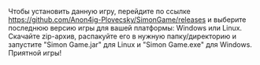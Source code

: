 Чтобы установить данную игру, перейдите по ссылке https://github.com/Anon4ig-Plovecsky/SimonGame/releases и выберите последнюю версию игры для вашей платформы: Windows или Linux. Скачайте zip-архив, распакуйте его в нужную папку/директорию и запустите "Simon Game.jar" для Linux и "Simon Game.exe" для Windows. Приятной игры!
